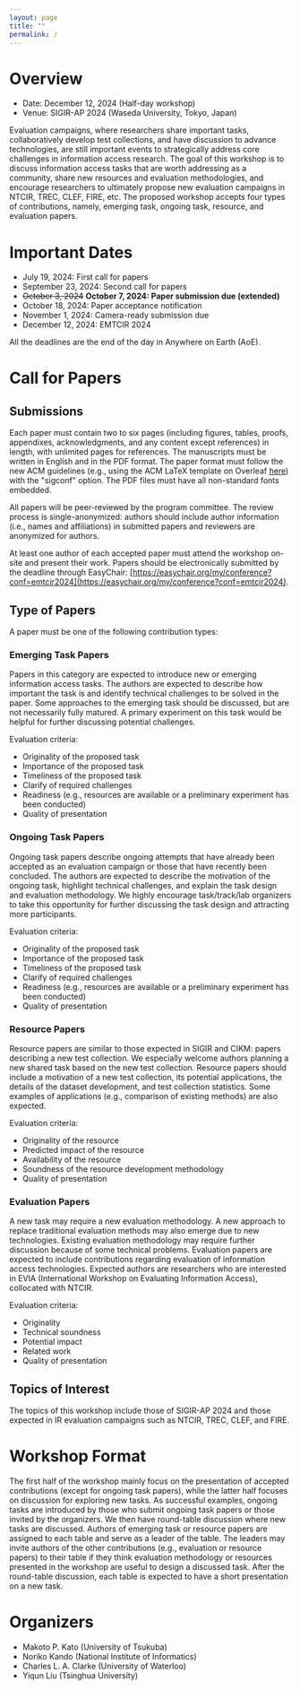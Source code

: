 ```yaml
---
layout: page
title: ""
permalink: /
---
```


# Overview

* Date: December 12, 2024 (Half-day workshop)
* Venue: SIGIR-AP 2024 (Waseda University, Tokyo, Japan)

Evaluation campaigns, where researchers share important tasks, collaboratively develop test collections, and have discussion to advance technologies, are still important events to strategically address core challenges in information access research. The goal of this workshop is to discuss information access tasks that are worth addressing as a community, share new resources and evaluation methodologies, and encourage researchers to ultimately propose new evaluation campaigns in NTCIR, TREC, CLEF, FIRE, etc. The proposed workshop accepts four types of contributions, namely, emerging task, ongoing task, resource, and evaluation papers.


# Important Dates
- July 19, 2024: First call for papers
- September 23, 2024: Second call for papers
- ~~October 3, 2024~~ **October 7, 2024: Paper submission due (extended)**
- October 18, 2024: Paper acceptance notification
- November 1, 2024: Camera-ready submission due
- December 12, 2024: EMTCIR 2024

All the deadlines are the end of the day in Anywhere on Earth (AoE).

# Call for Papers

## Submissions

Each paper must contain two to six pages (including figures, tables, proofs, appendixes, acknowledgments, and any content except references) in length, with unlimited pages for references. 
The manuscripts must be written in English and in the PDF format.
The paper format must follow the new ACM guidelines (e.g., using the ACM LaTeX template on Overleaf [here](https://www.overleaf.com/latex/templates/acm-conference-proceedings-primary-article-template/wbvnghjbzwpc)) with the "sigconf" option.
The PDF files must have all non-standard fonts embedded. 

All papers will be peer-reviewed by the program committee.
The review process is single-anonymized: authors should include author information (i.e., names and affiliations) in submitted papers
and reviewers are anonymized for authors.

At least one author of each accepted paper must attend the workshop on-site and present their work. 
Papers should be electronically submitted by the deadline through EasyChair: [https://easychair.org/my/conference?conf=emtcir2024](https://easychair.org/my/conference?conf=emtcir2024).

## Type of Papers

A paper must be one of the following contribution types:

### Emerging Task Papers
Papers in this category are expected to introduce new or emerging information access tasks. The authors are expected to describe how important the task is and identify technical challenges to be solved in the paper. Some approaches to the emerging task should be discussed, but are not necessarily fully matured. A primary experiment on this task would be helpful for further discussing potential challenges.

Evaluation criteria:
- Originality of the proposed task
- Importance of the proposed task
- Timeliness of the proposed task
- Clarify of required challenges
- Readiness (e.g., resources are available or a preliminary experiment has been conducted)
- Quality of presentation

### Ongoing Task Papers
Ongoing task papers describe ongoing attempts that have already been accepted as an evaluation campaign or those that have recently been concluded. The authors are expected to describe the motivation of the ongoing task, highlight technical challenges, and explain the task design and evaluation methodology. We highly encourage task/track/lab organizers to take this opportunity for further discussing the task design and attracting more participants. 

Evaluation criteria:
- Originality of the proposed task
- Importance of the proposed task
- Timeliness of the proposed task
- Clarify of required challenges
- Readiness (e.g., resources are available or a preliminary experiment has been conducted)
- Quality of presentation

### Resource Papers
Resource papers are similar to those expected in SIGIR and CIKM: papers describing a new test collection. We especially welcome authors planning a new shared task based on the new test collection. Resource papers should include a motivation of a new test collection, its potential applications, the details of the dataset development, and test collection statistics. Some examples of applications (e.g., comparison of existing methods) are also expected. 

Evaluation criteria:
- Originality of the resource
- Predicted impact of the resource
- Availability of the resource
- Soundness of the resource development methodology
- Quality of presentation

### Evaluation Papers
A new task may require a new evaluation methodology. A new approach to replace traditional evaluation methods may also emerge due to new technologies. Existing evaluation methodology may require further discussion because of some technical problems. Evaluation papers are expected to include contributions regarding evaluation of information access technologies. Expected authors are researchers who are interested in EVIA (International Workshop on Evaluating Information Access), collocated with NTCIR.

Evaluation criteria:
- Originality
- Technical soundness
- Potential impact
- Related work
- Quality of presentation


## Topics of Interest
The topics of this workshop include those of SIGIR-AP 2024 and those expected in IR evaluation campaigns such as NTCIR, TREC, CLEF, and FIRE.

# Workshop Format

The first half of the workshop mainly focus on the presentation of accepted contributions (except for ongoing task papers),
while the latter half focuses on discussion for exploring new tasks.
As successful examples, ongoing tasks are introduced by those who submit ongoing task papers or those invited by the organizers. 
We then have round-table discussion where new tasks are discussed.
Authors of emerging task or resource papers are assigned to each table and serve as a leader of the table. 
The leaders may invite authors of the other contributions (e.g., evaluation or resource papers) to their table if they think evaluation methodology or resources presented in the workshop are useful to design a discussed task. 
After the round-table discussion, each table is expected to have a short presentation on a new task. 

# Organizers
- Makoto P. Kato (University of Tsukuba)
- Noriko Kando (National Institute of Informatics)
- Charles L. A. Clarke (University of Waterloo)
- Yiqun Liu (Tsinghua University)

